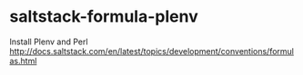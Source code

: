 # saltstack-formula-plenv
Install Plenv and Perl http://docs.saltstack.com/en/latest/topics/development/conventions/formulas.html
